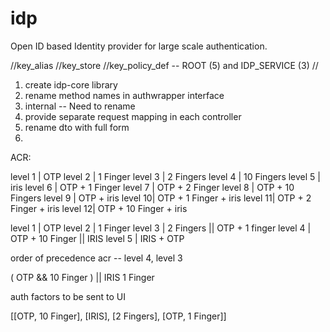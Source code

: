 # idp
Open ID based Identity provider for large scale authentication.


//key_alias
//key_store
//key_policy_def -- ROOT (5) and IDP_SERVICE (3)
//

1. create idp-core library
2. rename method names in authwrapper interface
3. internal -- Need to rename
4. provide separate request mapping in each controller
5. rename dto with full form
6. 



ACR:

level 1 | OTP
level 2 | 1 Finger
level 3 | 2 Fingers
level 4 | 10 Fingers
level 5 | iris
level 6 | OTP + 1 Finger
level 7 | OTP + 2 Finger
level 8 | OTP + 10 Fingers
level 9 | OTP + iris
level 10| OTP + 1 Finger + iris
level 11| OTP + 2 Finger + iris
level 12| OTP + 10 Finger + iris


level 1 | OTP
level 2 | 1 Finger
level 3 | 2 Fingers || OTP + 1 finger
level 4 | OTP + 10 Finger || IRIS
level 5 | IRIS + OTP


order of precedence
acr -- level 4, level 3

( OTP && 10 Finger ) || IRIS
1 Finger


auth factors to be sent to UI

[[OTP, 10 Finger], [IRIS], [2 Fingers], [OTP, 1 Finger]]





